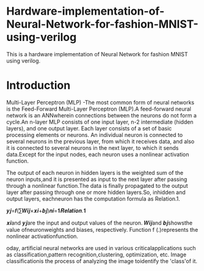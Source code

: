 # Hardware-implementation-of-Neural-Network-for-fashion-MNIST-using-verilog
This is a hardware implementation of Neural Network for fashion MNIST using verilog.

# Introduction

Multi-Layer Perceptron (MLP) -The most common form of neural networks is the Feed-Forward  Multi-Layer Perceptron  (MLP).A  feed-forward  neural  network  is  an ANNwherein  connections  between  the neurons do not form a cycle.An n-layer MLP consists of one input layer, n-2 intermediate (hidden layers), and one output layer. Each layer consists of a set of basic processing elements or neurons. An individual neuron  is  connected  to  several  neurons  in  the  previous  layer, from  which  it  receives  data,  and also  it is connected to several neurons in the next layer, to which it sends data.Except for the input nodes, each neuron uses a nonlinear activation function.

The output of each neuron in hidden layers is the weighted sum of the neuron inputs,and it is presented as input to the next layer after passing through a nonlinear function.The data is finally propagated to the output layer after passing through one or more hidden layers.So, inhidden and output layers, eachneuron has the computation formula as Relation.1.

𝒚𝒋=𝒇(∑𝑾𝒊𝒋×𝒙𝒊+𝒃𝒋)𝒏𝒊=𝟏𝑹𝒆𝒍𝒂𝒕𝒊𝒐𝒏.𝟏

𝒙𝒊and 𝒚𝒋are the input and output values of the neuron. 𝑾𝒊𝒋and 𝒃𝒋showsthe value ofneuronweights and biases, respectively. Function f (.)represents the nonlinear activationfunction.

oday, artificial neural networks are used in various criticalapplications such as classification,pattern recognition,clustering, optimization, etc. Image classificationis the process of analyzing the image toidentify the 'class'of it.
